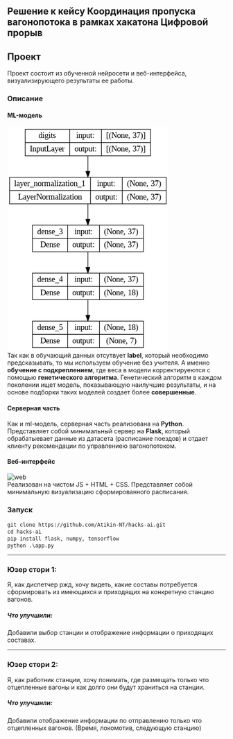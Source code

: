 ## Решение к кейсу **Координация пропуска вагонопотока**  в рамках хакатона **Цифровой прорыв** 
## Проект
Проект состоит из обученной нейросети и веб-интерфейса, визуализирующего результаты ее работы.

### Описание
#### ML-модель
![model](my_model.png) \
Так как в обучающий данных отсутвует **label**, который необходимо предсказывать, то мы используем обучение без учителя. А именно **обучение с подкреплением**, где веса в модели корректируеются с помощью **генетического алгоритма**. Генетический алгоритм в каждом поколении ищет модель, показывающую наилучшие результаты, и на основе подборки таких моделей создает более **совершенные**.

#### Серверная часть
Как и ml-модель, серверная часть реализована на **Python**. Представляет собой минимальный сервер на **Flask**, который обрабатыевает данные из датасета (расписание поездов) и отдает клиенту рекомендации по управлениею вагонопотоком.

#### Веб-интерфейс
![web](web.png) \
Реализован на чистом JS + HTML + CSS. Представляет собой минимальную визуализацию сформированного расписания.

### Запуск
```
git clone https://github.com/Atikin-NT/hacks-ai.git
cd hacks-ai
pip install flask, numpy, tensorflow
python .\app.py
```
---

### Юзер стори 1: 
Я, как диспетчер ржд, хочу видеть, какие составы потребуется сформировать из имеющихся и приходящих на конкретную станцию вагонов.

##### Что улучшили: 
Добавили выбор станции и отображение информации о приходящих составах.

---

### Юзер стори 2:
 Я, как работник станции, хочу понимать, где размещать только что отцепленные вагоны и как долго они будут храниться на станции.

##### Что улучшили: 
Добавили отображение информации по отправлению только что отцепленных вагонов. (Время, локомотив, следующую станцию)

